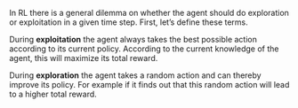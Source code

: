 In RL there is a general dilemma on whether the agent should do exploration or exploitation in a given time step. First, let’s define these terms.

During **exploitation** the agent always takes the best possible action according to its current policy. According to the current knowledge of the agent, this will maximize its total reward.

During **exploration** the agent takes a random action and can thereby improve its policy. For example if it finds out that this random action will lead to a higher total reward.